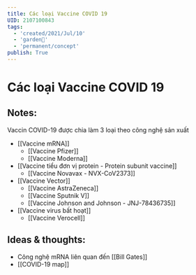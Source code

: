 ```yaml
---
title: Các loại Vaccine COVID 19
UID: 2107100843
tags:
  - 'created/2021/Jul/10'
  - 'garden🏡'
  - 'permanent/concept'
publish: True
---
```

# Các loại Vaccine COVID 19

## Notes:
Vaccin COVID-19 được chia làm 3 loại theo công nghệ sản xuất
- [[Vaccine mRNA]]
	- [[Vaccine Pfizer]]
	- [[Vaccine Moderna]]
- [[Vaccine tiểu đơn vị protein - Protein subunit vaccine]]
	- [[Vaccine Novavax - NVX-CoV2373]]
- [[Vaccine Vector]]
	- [[Vaccine AstraZeneca]]
	- [[Vaccine Sputnik V]]
	- [[Vaccine Johnson and Johnson - JNJ-78436735]]
- [[Vaccine virus bất hoạt]]
	- [[Vaccine Verocell]]

## Ideas & thoughts:
- Công nghệ mRNA liên quan đến [[Bill Gates]]
- [[COVID-19 map]]
